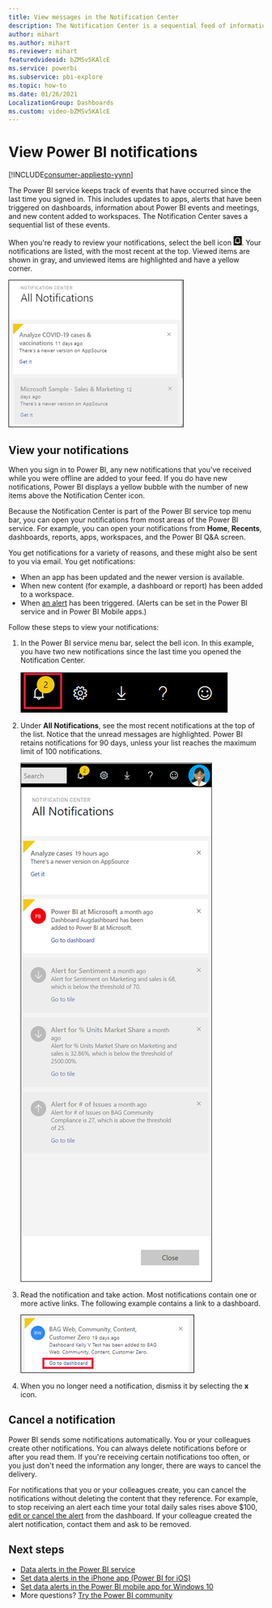 ```yaml
---
title: View messages in the Notification Center
description: The Notification Center is a sequential feed of information related to your Power BI experience.
author: mihart
ms.author: mihart
ms.reviewer: mihart
featuredvideoid: bZMSv5KAlcE
ms.service: powerbi
ms.subservice: pbi-explore
ms.topic: how-to
ms.date: 01/26/2021
LocalizationGroup: Dashboards
ms.custom: video-bZMSv5KAlcE
---
```


# View Power BI notifications

[!INCLUDE[consumer-appliesto-yynn](../includes/consumer-appliesto-yynn.md)]

The Power BI service keeps track of events that have occurred since the last time you signed in. This includes updates to apps, alerts that have been triggered on dashboards, information about Power BI events and meetings, and new content added to workspaces. The Notification Center saves a sequential list of these events. 

When you're ready to review your notifications, select the bell icon ![Notification Center bell icon.](./media/end-user-notification-center/power-bi-bell.png). Your notifications are listed, with the most recent at the top. Viewed items are shown in gray, and unviewed items are highlighted and have a yellow corner.   

![Screenshot of the Notification Center, showing one viewed item and one new item.](./media/end-user-notification-center/power-bi-new.png)

## View your notifications

When you sign in to Power BI, any new notifications that you've received while you were offline are added to your feed. If you do have new notifications, Power BI displays a yellow bubble with the number of new items above the Notification Center icon. 

Because the Notification Center is part of the Power BI service top menu bar, you can open your notifications from most areas of the Power BI service. For example, you can open your notifications from **Home**, **Recents**, dashboards, reports, apps, workspaces, and the Power BI Q&A screen.

You get notifications for a variety of reasons, and these might also be sent to you via email. You get notifications: 

- When an app has been updated and the newer version is available.
- When new content (for example, a dashboard or report) has been added to a workspace.
- When [an alert](end-user-alerts.md) has been triggered. (Alerts can be set in the Power BI service and in Power BI Mobile apps.)

Follow these steps to view your notifications:
   
1. In the Power BI service menu bar, select the bell icon. In this example, you have two new notifications since the last time you opened the Notification Center.
   
   ![Screenshot showing the top menu bar, with the bell icon selected.](./media/end-user-notification-center/power-bi-notification-icon.png)

1. Under **All Notifications**, see the most recent notifications at the top of the list. Notice that the unread messages are highlighted. Power BI retains notifications for 90 days, unless your list reaches the maximum limit of 100 notifications.
   
   ![Screenshot of the list of notifications in All Notifications, with two new notifications.](./media/end-user-notification-center/power-bi-notifications-center.png)

1. Read the notification and take action. Most notifications contain one or more active links. The following example contains a link to a dashboard.

   ![Screenshot of a notification that a new dashboard has been added.](./media/end-user-notification-center/power-bi-alert.png)

1. When you no longer need a notification, dismiss it by selecting the **x** icon.    

## Cancel a notification

Power BI sends some notifications automatically. You or your colleagues create other notifications. You can always delete notifications before or after you read them. If you're receiving certain notifications too often, or you just don't need the information any longer, there are ways to cancel the delivery. 

For notifications that you or your colleagues create, you can cancel the notifications without deleting the content that they reference. For example, to stop receiving an alert each time your total daily sales rises above $100, [edit or cancel the alert](end-user-alerts.md) from the dashboard. If your colleague created the alert notification, contact them and ask to be removed.

## Next steps

* [Data alerts in the Power BI service](end-user-alerts.md)
* [Set data alerts in the iPhone app (Power BI for iOS)](mobile/mobile-set-data-alerts-in-the-mobile-apps.md)
* [Set data alerts in the Power BI mobile app for Windows 10](mobile/mobile-set-data-alerts-in-the-mobile-apps.md)
* More questions? [Try the Power BI community](https://community.powerbi.com/)

